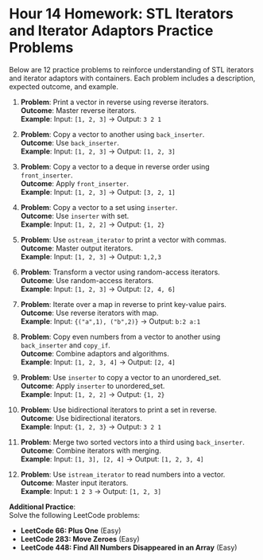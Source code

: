 # Hour 14 Homework: STL Iterators and Iterator Adaptors Practice Problems

Below are 12 practice problems to reinforce understanding of STL iterators and iterator adaptors with containers. Each problem includes a description, expected outcome, and example.

1. **Problem**: Print a vector in reverse using reverse iterators.  
   **Outcome**: Master reverse iterators.  
   **Example**: Input: `[1, 2, 3]` → Output: `3 2 1`  

2. **Problem**: Copy a vector to another using `back_inserter`.  
   **Outcome**: Use `back_inserter`.  
   **Example**: Input: `[1, 2, 3]` → Output: `[1, 2, 3]`  

3. **Problem**: Copy a vector to a deque in reverse order using `front_inserter`.  
   **Outcome**: Apply `front_inserter`.  
   **Example**: Input: `[1, 2, 3]` → Output: `[3, 2, 1]`  

4. **Problem**: Copy a vector to a set using `inserter`.  
   **Outcome**: Use `inserter` with set.  
   **Example**: Input: `[1, 2, 2]` → Output: `{1, 2}`  

5. **Problem**: Use `ostream_iterator` to print a vector with commas.  
   **Outcome**: Master output iterators.  
   **Example**: Input: `[1, 2, 3]` → Output: `1,2,3`  

6. **Problem**: Transform a vector using random-access iterators.  
   **Outcome**: Use random-access iterators.  
   **Example**: Input: `[1, 2, 3]` → Output: `[2, 4, 6]`  

7. **Problem**: Iterate over a map in reverse to print key-value pairs.  
   **Outcome**: Use reverse iterators with map.  
   **Example**: Input: `{("a",1), ("b",2)}` → Output: `b:2 a:1`  

8. **Problem**: Copy even numbers from a vector to another using `back_inserter` and `copy_if`.  
   **Outcome**: Combine adaptors and algorithms.  
   **Example**: Input: `[1, 2, 3, 4]` → Output: `[2, 4]`  

9. **Problem**: Use `inserter` to copy a vector to an unordered_set.  
   **Outcome**: Apply `inserter` to unordered_set.  
   **Example**: Input: `[1, 2, 2]` → Output: `{1, 2}`  

10. **Problem**: Use bidirectional iterators to print a set in reverse.  
    **Outcome**: Use bidirectional iterators.  
    **Example**: Input: `{1, 2, 3}` → Output: `3 2 1`  

11. **Problem**: Merge two sorted vectors into a third using `back_inserter`.  
    **Outcome**: Combine iterators with merging.  
    **Example**: Input: `[1, 3], [2, 4]` → Output: `[1, 2, 3, 4]`  

12. **Problem**: Use `istream_iterator` to read numbers into a vector.  
    **Outcome**: Master input iterators.  
    **Example**: Input: `1 2 3` → Output: `[1, 2, 3]`  

**Additional Practice**:  
Solve the following LeetCode problems:  
- **LeetCode 66: Plus One** (Easy)  
- **LeetCode 283: Move Zeroes** (Easy)  
- **LeetCode 448: Find All Numbers Disappeared in an Array** (Easy)